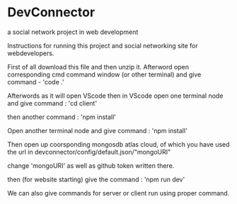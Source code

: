 # DevConnector
a social network project in web development


Instructions for running this project and social networking site for webdevelopers.

First of all download this file and then unzip it.
Afterword open corresponding cmd command window (or other terminal) and give command - 
'code .' 

Afterwords as it will open VScode then in VScode open one terminal node and give command : 'cd client'

then another command : 'npm install'

Open another terminal node and give command : 'npm install'

Then open up coorsponding mongosdb atlas cloud, of which you have used the url in devconnector/config/default.json/"mongoURI"

change 'mongoURI' as well as github token written there.

then (for website starting) give the command : 'npm run dev'

We can also give commands for server or client run using proper command.

